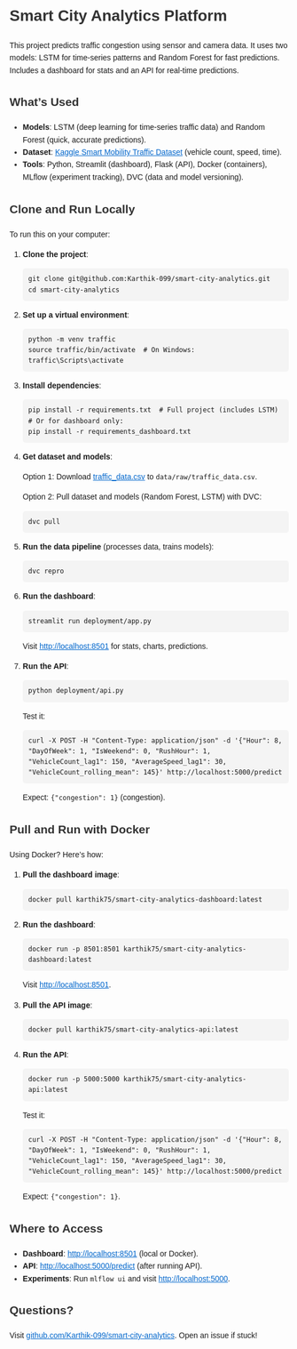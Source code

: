 <html>
<head>
  <title>Smart City Analytics Platform</title>
  <style>
    body { font-family: Arial, sans-serif; line-height: 1.6; margin: 20px; }
    h1, h2, h3 { color: #333; }
    pre { background: #f4f4f4; padding: 10px; border-radius: 5px; }
    code { font-family: monospace; }
    a { color: #0066cc; }
  </style>
</head>
<body>
  <h1>Smart City Analytics Platform</h1>
  <p>This project predicts traffic congestion using sensor and camera data. It uses two models: LSTM for time-series patterns and Random Forest for fast predictions. Includes a dashboard for stats and an API for real-time predictions.</p>

  <h2>What’s Used</h2>
  <ul>
    <li><b>Models</b>: LSTM (deep learning for time-series traffic data) and Random Forest (quick, accurate predictions).</li>
    <li><b>Dataset</b>: <a href="https://www.kaggle.com/datasets/ziya07/smart-mobility-traffic-dataset">Kaggle Smart Mobility Traffic Dataset</a> (vehicle count, speed, time).</li>
    <li><b>Tools</b>: Python, Streamlit (dashboard), Flask (API), Docker (containers), MLflow (experiment tracking), DVC (data and model versioning).</li>
  </ul>

  <h2>Clone and Run Locally</h2>
  <p>To run this on your computer:</p>
  <ol>
    <li><b>Clone the project</b>:
      <pre><code>git clone git@github.com:Karthik-099/smart-city-analytics.git
cd smart-city-analytics</code></pre>
    </li>
    <li><b>Set up a virtual environment</b>:
      <pre><code>python -m venv traffic
source traffic/bin/activate  # On Windows: traffic\Scripts\activate</code></pre>
    </li>
    <li><b>Install dependencies</b>:
      <pre><code>pip install -r requirements.txt  # Full project (includes LSTM)
# Or for dashboard only:
pip install -r requirements_dashboard.txt</code></pre>
    </li>
    <li><b>Get dataset and models</b>:
      <p>Option 1: Download <a href="https://www.kaggle.com/datasets/ziya07/smart-mobility-traffic-dataset">traffic_data.csv</a> to <code>data/raw/traffic_data.csv</code>.</p>
      <p>Option 2: Pull dataset and models (Random Forest, LSTM) with DVC:</p>
      <pre><code>dvc pull</code></pre>
    </li>
    <li><b>Run the data pipeline</b> (processes data, trains models):
      <pre><code>dvc repro</code></pre>
    </li>
    <li><b>Run the dashboard</b>:
      <pre><code>streamlit run deployment/app.py</code></pre>
      <p>Visit <a href="http://localhost:8501">http://localhost:8501</a> for stats, charts, predictions.</p>
    </li>
    <li><b>Run the API</b>:
      <pre><code>python deployment/api.py</code></pre>
      <p>Test it:
      <pre><code>curl -X POST -H "Content-Type: application/json" -d '{"Hour": 8, "DayOfWeek": 1, "IsWeekend": 0, "RushHour": 1, "VehicleCount_lag1": 150, "AverageSpeed_lag1": 30, "VehicleCount_rolling_mean": 145}' http://localhost:5000/predict</code></pre>
      <p>Expect: <code>{"congestion": 1}</code> (congestion).</p>
    </li>
  </ol>

  <h2>Pull and Run with Docker</h2>
  <p>Using Docker? Here’s how:</p>
  <ol>
    <li><b>Pull the dashboard image</b>:
      <pre><code>docker pull karthik75/smart-city-analytics-dashboard:latest</code></pre>
    </li>
    <li><b>Run the dashboard</b>:
      <pre><code>docker run -p 8501:8501 karthik75/smart-city-analytics-dashboard:latest</code></pre>
      <p>Visit <a href="http://localhost:8501">http://localhost:8501</a>.</p>
    </li>
    <li><b>Pull the API image</b>:
      <pre><code>docker pull karthik75/smart-city-analytics-api:latest</code></pre>
    </li>
    <li><b>Run the API</b>:
      <pre><code>docker run -p 5000:5000 karthik75/smart-city-analytics-api:latest</code></pre>
      <p>Test it:
      <pre><code>curl -X POST -H "Content-Type: application/json" -d '{"Hour": 8, "DayOfWeek": 1, "IsWeekend": 0, "RushHour": 1, "VehicleCount_lag1": 150, "AverageSpeed_lag1": 30, "VehicleCount_rolling_mean": 145}' http://localhost:5000/predict</code></pre>
      <p>Expect: <code>{"congestion": 1}</code>.</p>
    </li>
  </ol>

  <h2>Where to Access</h2>
  <ul>
    <li><b>Dashboard</b>: <a href="http://localhost:8501">http://localhost:8501</a> (local or Docker).</li>
    <li><b>API</b>: <a href="http://localhost:5000/predict">http://localhost:5000/predict</a> (after running API).</li>
    <li><b>Experiments</b>: Run <code>mlflow ui</code> and visit <a href="http://localhost:5000">http://localhost:5000</a>.</li>
  </ul>

  <h2>Questions?</h2>
  <p>Visit <a href="https://github.com/Karthik-099/smart-city-analytics">github.com/Karthik-099/smart-city-analytics</a>. Open an issue if stuck!</p>
</body>
</html>
